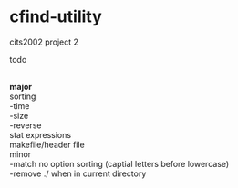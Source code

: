 # cfind-utility
cits2002 project 2

todo<br><br>

<b>major</b><br>
sorting<br>
  -time<br>
  -size<br>
  -reverse<br>
stat expressions<br>
makefile/header file<br>
minor<br>
-match no option sorting (captial letters before lowercase)<br>
-remove ./ when in current directory<br>

<br>

